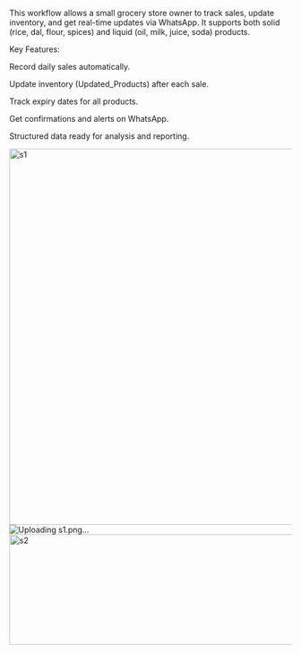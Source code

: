 This workflow allows a small grocery store owner to track sales, update inventory, and get real-time updates via WhatsApp. It supports both solid (rice, dal, flour, spices) and liquid (oil, milk, juice, soda) products.

Key Features:

Record daily sales automatically.

Update inventory (Updated_Products) after each sale.

Track expiry dates for all products.

Get confirmations and alerts on WhatsApp.

Structured data ready for analysis and reporting.




<img width="1173" height="672" alt="s1" src="https://github.com/user-attachments/assets/f045e9c2-4d96-4ff8-bbec-bf184c392158" />![Uploading s1.png…](<img width="1111" height="428" alt="s3" src="https://github.com/user-attachments/assets/fe68103b-0c1c-44cf-adff-0572e53605bf" />
)
<img width="1158" height="197" alt="s2" src="https://github.com/user-attachments/assets/f7a46e9c-bcc9-4c87-b571-e491d2bf5d0f" />
